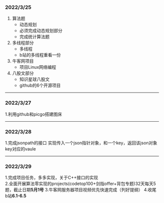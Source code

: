 ### 2022/3/25
1. 算法题
   - 动态规划
   - 必须完成动态规划部分
   - 完成统计算法题
2. 多线程部分
    - 多线程
    - b站的多线程重看一份
3. 牛客网项目
    - 项目Linux网络编程
4. 八股文部分
    - 知识星球八股文
    - github的6个开源项目 

***
### 2022/3/27
1.利用github和picgo搭建图床


***
### 2022/3/28
1.完成jsonpath的接口
实现传入一个json指针对象，和一个key，返回该json对象key对应的vaule

***
### 2022/3/29

1.完成项目任务，多多实现，关于C++接口的实现   
2.全面开展算法零实现的projects(codetop100+剑指offer+背包专题)32天每天5题，截止日期**5月1号**
3.牛客网服务器项目视频优先快速完成（列好提纲）
4.收尾b站**6.1-6.5**
   
